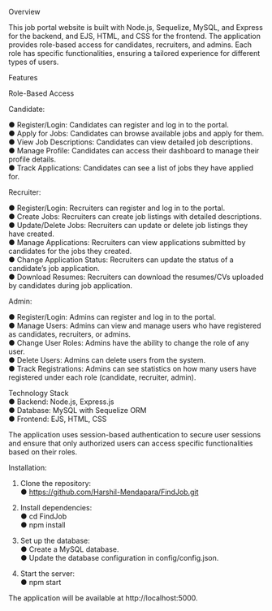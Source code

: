 Overview

This job portal website is built with Node.js, Sequelize, MySQL, and Express for the backend, and EJS, HTML, and CSS for the frontend. The application provides role-based access for candidates, recruiters, and admins. Each role has specific functionalities, ensuring a tailored experience for different types of users.

Features

Role-Based Access


Candidate:

● Register/Login: Candidates can register and log in to the portal.                                                                                                                                                  
● Apply for Jobs: Candidates can browse available jobs and apply for them.                                                                                                                                           
● View Job Descriptions: Candidates can view detailed job descriptions.                                                                                                                                              
● Manage Profile: Candidates can access their dashboard to manage their profile details.                                                                                                                             
● Track Applications: Candidates can see a list of jobs they have applied for.


Recruiter:

● Register/Login: Recruiters can register and log in to the portal.                                                                                                                                                  
● Create Jobs: Recruiters can create job listings with detailed descriptions.                                                                                                                                        
● Update/Delete Jobs: Recruiters can update or delete job listings they have created.                                                                                                                                
● Manage Applications: Recruiters can view applications submitted by candidates for the jobs they created.                                                                                                         
● Change Application Status: Recruiters can update the status of a candidate’s job application.                                                                                                                      
● Download Resumes: Recruiters can download the resumes/CVs uploaded by candidates during job application.


Admin:

● Register/Login: Admins can register and log in to the portal.                                                                                                                                                      
● Manage Users: Admins can view and manage users who have registered as candidates, recruiters, or admins.                                                                                                           
● Change User Roles: Admins have the ability to change the role of any user.                                                                                                                                         
● Delete Users: Admins can delete users from the system.                                                                                                                                                             
● Track Registrations: Admins can see statistics on how many users have registered under each role (candidate, recruiter, admin).                                                                                    



Technology Stack                                                                                                                                                                                          
● Backend: Node.js, Express.js                                                                                                                                                                                       
● Database: MySQL with Sequelize ORM                                                                                                                                                                                 
● Frontend: EJS, HTML, CSS                                                                                                                                                                                           


The application uses session-based authentication to secure user sessions and ensure that only authorized users can access specific functionalities based on their roles.


Installation:

1. Clone the repository:                                                                                                                                                                                             
   ● https://github.com/Harshil-Mendapara/FindJob.git

2. Install dependencies:                                                                                                                                                                                             
   ● cd FindJob                                                                                                                                                                                                      
   ● npm install

3. Set up the database:                                                                                                                                                                                              
   ● Create a MySQL database.                                                                                                                                                                                        
   ● Update the database configuration in config/config.json.

4. Start the server:                                                                                                                                                                                                 
   ● npm start

The application will be available at http://localhost:5000.

